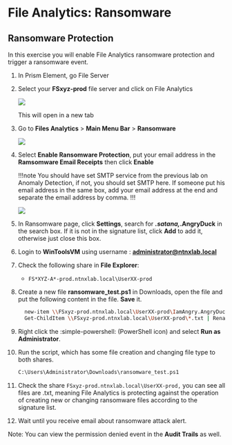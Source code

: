 # File Analytics: Ransomware 

## Ransomware Protection

In this exercise you will enable File Analytics ransomware protection
and trigger a ransomware event.

1.  In Prism Element, go File Server

2.  Select your **FSxyz-prod** file server and click on File Analytics

    ![](images/ransomware_connect.png)

    This will open in a new tab

3.  Go to **Files Analytics** > **Main Menu Bar** > **Ransomware**

    ![](images/ransomware_menu.png)

4.  Select **Enable Ransomware Protection**, put your email address in the **Ramsomware Email Receipts** then click **Enable**

    !!!note
        You should have set SMTP service from the previous lab on Anomaly Detection, if not, you should set SMTP here.
        If someone put his email address in the same box, add your email address at the end and separate the email address by comma.
    !!!

    ![](images/ransomware_enable.png) 

5.  In Ransomware page, click **Settings**, search for ****.satana*,*.AngryDuck** in the search box. If it is not in the signature list, click **Add** to add it, otherwise just close this box.

6.  Login to **WinToolsVM** using username : **administrator@ntnxlab.local**

7.  Check the following share in **File Explorer**: 
      - ``FS*XYZ-A*-prod.ntnxlab.local\UserXX-prod``

8.  Create a new file **ransomware_test.ps1** in Downloads, open the file and put the following content in the file. **Save** it.
      ```bash
        new-item \\FSxyz-prod.ntnxlab.local\UserXX-prod\IamAngry.AngryDuck -ItemType file
        Get-ChildItem \\FSxyz-prod.ntnxlab.local\UserXX-prod\*.txt | Rename-Item -NewName { $_.Name -replace '.txt','.satana' }
      ```

6. Right click the :simple-powershell: (PowerShell icon) and select **Run as Administrator**.

7. Run the script, which has some file creation and changing file type to both shares.

    ```bash
    C:\Users\Administrator\Downloads\ransomware_test.ps1
    ```

9.   Check the share ``FSxyz-prod.ntnxlab.local\UserXX-prod,`` you can see all files are .txt, meaning File Analytics is protecting against the operation of creating new or changing ransomware files according to the signature list.

10. Wait until you receive email about ransomware attack alert.

Note: You can view the permission denied event in the **Audit Trails**
as well.
